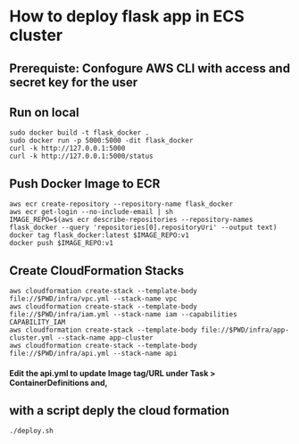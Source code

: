 
# How to deploy flask app in ECS cluster

## Prerequiste: Confogure AWS CLI with access and secret key for the user

## Run on local
```
sudo docker build -t flask_docker .
sudo docker run -p 5000:5000 -dit flask_docker
curl -k http://127.0.0.1:5000 
curl -k http://127.0.0.1:5000/status
```
## Push Docker Image to ECR
```
aws ecr create-repository --repository-name flask_docker 
aws ecr get-login --no-include-email | sh 
IMAGE_REPO=$(aws ecr describe-repositories --repository-names flask_docker --query 'repositories[0].repositoryUri' --output text)
docker tag flask_docker:latest $IMAGE_REPO:v1
docker push $IMAGE_REPO:v1
```
## Create CloudFormation Stacks
```
aws cloudformation create-stack --template-body file://$PWD/infra/vpc.yml --stack-name vpc
aws cloudformation create-stack --template-body file://$PWD/infra/iam.yml --stack-name iam --capabilities CAPABILITY_IAM
aws cloudformation create-stack --template-body file://$PWD/infra/app-cluster.yml --stack-name app-cluster
aws cloudformation create-stack --template-body file://$PWD/infra/api.yml --stack-name api
```
#### Edit the api.yml to update Image tag/URL under Task > ContainerDefinitions and, <br>

## with a script deply the cloud formation
```
./deploy.sh
```
